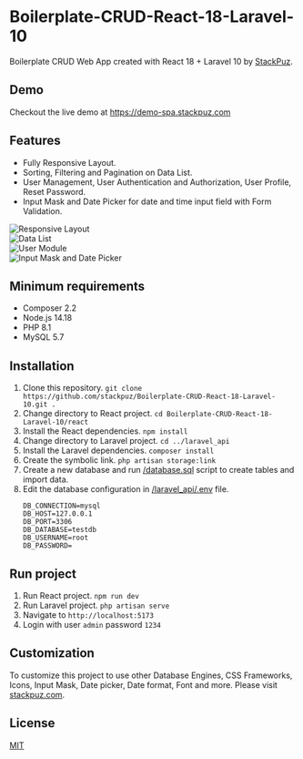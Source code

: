 # Boilerplate-CRUD-React-18-Laravel-10
Boilerplate CRUD Web App created with React 18 + Laravel 10 by [StackPuz](https://stackpuz.com).

## Demo
Checkout the live demo at https://demo-spa.stackpuz.com

## Features
- Fully Responsive Layout.
- Sorting, Filtering and Pagination on Data List.
- User Management, User Authentication and Authorization, User Profile, Reset Password.
- Input Mask and Date Picker for date and time input field with Form Validation.

![Responsive Layout](https://stackpuz.com/img/feature/responsive.gif)  
![Data List](https://stackpuz.com/img/feature/list.gif)  
![User Module](https://stackpuz.com/img/feature/user.png)  
![Input Mask and Date Picker](https://stackpuz.com/img/feature/date.gif)

## Minimum requirements
- Composer 2.2
- Node.js 14.18
- PHP 8.1
- MySQL 5.7

## Installation
1. Clone this repository. `git clone https://github.com/stackpuz/Boilerplate-CRUD-React-18-Laravel-10.git .`
2. Change directory to React project. `cd Boilerplate-CRUD-React-18-Laravel-10/react`
3. Install the React dependencies. `npm install`
4. Change directory to Laravel project. `cd ../laravel_api`
5. Install the Laravel dependencies. `composer install`
6. Create the symbolic link. `php artisan storage:link`
7. Create a new database and run [/database.sql](/database.sql) script to create tables and import data.
8. Edit the database configuration in [/laravel_api/.env](/laravel_api/.env) file.
    ```
    DB_CONNECTION=mysql
    DB_HOST=127.0.0.1
    DB_PORT=3306
    DB_DATABASE=testdb
    DB_USERNAME=root
    DB_PASSWORD=
    ```

## Run project

1. Run React project. `npm run dev`
2. Run Laravel project. `php artisan serve`
3. Navigate to `http://localhost:5173`
4. Login with user `admin` password `1234`

## Customization
To customize this project to use other Database Engines, CSS Frameworks, Icons, Input Mask, Date picker, Date format, Font and more. Please visit [stackpuz.com](https://stackpuz.com).

## License

[MIT](https://opensource.org/licenses/MIT)